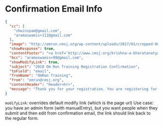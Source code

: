 # Confirmation Email Info

```json
{
  "cc": [
    "shwinspam@gmail.com",
    "aramaswamis+112@gmail.com"
  ],
  "image": "http://omrun.cmsj.org/wp-content/uploads/2017/01/cropped-Om-run-512px.png",
  "showResponse": true,
  "contentFooter": "<a href='http://www.cmsj.org/krishna-a-bharatanatyam-show/'><img src='https://omrun.cmsj.org/wp-content/uploads/2018/02/Krishna.jpg'></a>",
  "bcc": "aramaswamis+99@gmail.com",
  "showModifyLink": true,
  "subject": "2018 Om Run Training Registration Confirmation",
  "toField": "email",
  "fromName": "OmRun Training",
  "from": "omrun@cmsj.org",
  "contentHeader": "Header<hr>",
  "message": "Thank you for your registration. You are registering for Training and Not for OmRun; OmRun registration will open in the first quarter of 2018."
}
```

`modifyLink`: overrides default modify link (which is the page url)
Use case: you have an admin form (with manualEntry), but you want people when they submit and then edit from confirmation email, the link should link back to the regular form.